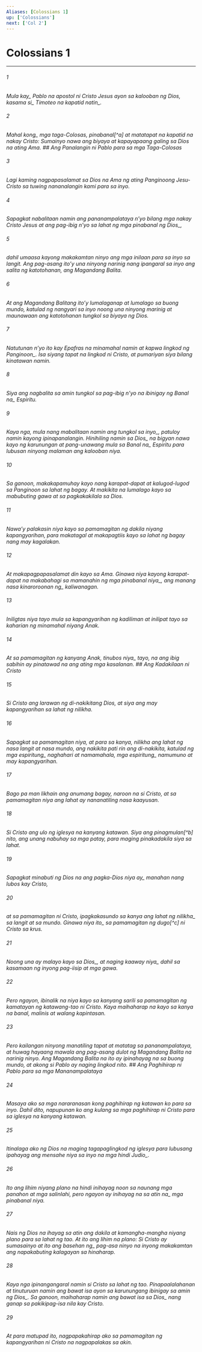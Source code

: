 ```yaml
---
Aliases: [Colossians 1]
up: ['Colossians']
next: ['Col 2']
---
```

# Colossians 1

***






















###### 1 










<i class="trans-change">Mula kay_ Pablo na apostol ni Cristo Jesus ayon sa kalooban ng Dios, <i class="trans-change">kasama si_ Timoteo na kapatid <i class="trans-change">natin_. 





















###### 2 










<i class="trans-change">Mahal kong_ mga taga-Colosas, pinabanal[^a] at matatapat na kapatid na nakay Cristo: Sumainyo nawa ang biyaya at kapayapaang galing sa Dios na ating Ama. ## Ang Panalangin ni Pablo para sa mga Taga-Colosas 





















###### 3 










Lagi kaming nagpapasalamat sa Dios na Ama ng ating Panginoong Jesu-Cristo sa tuwing nananalangin kami para sa inyo. 





















###### 4 










Sapagkat nabalitaan namin ang pananampalataya nʼyo bilang mga nakay Cristo Jesus at ang pag-ibig nʼyo sa lahat ng mga pinabanal <i class="trans-change">ng Dios_, 





















###### 5 










dahil umaasa kayong makakamtan ninyo ang mga inilaan para sa inyo sa langit. Ang pag-asang itoʼy una ninyong narinig nang ipangaral sa inyo ang salita ng katotohanan, ang Magandang Balita. 





















###### 6 










At ang Magandang Balitang itoʼy lumalaganap at lumalago sa buong mundo, katulad ng nangyari sa inyo noong una ninyong marinig at maunawaan ang katotohanan tungkol sa biyaya ng Dios. 





















###### 7 










Natutunan nʼyo ito kay Epafras na minamahal namin at kapwa lingkod <i class="trans-change">ng Panginoon_. Isa siyang tapat na lingkod ni Cristo, at pumariyan siya bilang kinatawan namin. 





















###### 8 










Siya ang nagbalita sa amin tungkol sa pag-ibig nʼyo na ibinigay ng <i class="trans-change">Banal na_ Espiritu. 





















###### 9 










Kaya nga, mula nang mabalitaan namin <i class="trans-change">ang tungkol sa inyo_, patuloy namin kayong ipinapanalangin. Hinihiling namin <i class="trans-change">sa Dios_ na bigyan nawa kayo ng karunungan at pang-unawang mula sa <i class="trans-change">Banal na_ Espiritu para lubusan ninyong malaman ang kalooban niya. 





















###### 10 










Sa ganoon, makakapamuhay kayo nang karapat-dapat at kalugod-lugod sa Panginoon sa lahat ng bagay. At makikita na lumalago kayo sa mabubuting gawa at sa pagkakakilala sa Dios. 





















###### 11 










Nawaʼy palakasin niya kayo sa pamamagitan ng dakila niyang kapangyarihan, para makatagal at makapagtiis kayo sa lahat ng bagay nang may kagalakan. 





















###### 12 










At makapagpapasalamat din kayo sa Ama. Ginawa niya kayong karapat-dapat na makabahagi sa mamanahin ng mga pinabanal <i class="trans-change">niya_, ang manang nasa <i class="trans-change">kinaroroonan ng_ kaliwanagan. 





















###### 13 










Iniligtas niya tayo mula sa kapangyarihan ng kadiliman at inilipat tayo sa kaharian ng minamahal niyang Anak. 





















###### 14 










At sa pamamagitan ng kanyang Anak, tinubos <i class="trans-change">niya_ tayo, na ang ibig sabihin ay pinatawad na ang ating mga kasalanan. ## Ang Kadakilaan ni Cristo 





















###### 15 










Si Cristo ang larawan ng di-nakikitang Dios, at siya ang may kapangyarihan sa lahat ng nilikha. 





















###### 16 










Sapagkat sa pamamagitan niya, at para sa kanya, nilikha ang lahat ng nasa langit at nasa mundo, ang nakikita pati rin ang di-nakikita, katulad ng mga <i class="trans-change">espiritung_ naghahari at namamahala, mga <i class="trans-change">espiritung_ namumuno at may kapangyarihan. 





















###### 17 










Bago pa man likhain ang anumang bagay, naroon na si Cristo, at sa pamamagitan niya ang lahat ay nananatiling nasa kaayusan. 





















###### 18 










Si Cristo ang ulo ng iglesya na kanyang katawan. Siya ang pinagmulan[^b] nito, ang unang nabuhay sa mga patay, para maging pinakadakila siya sa lahat. 





















###### 19 










Sapagkat minabuti ng Dios na <i class="trans-change">ang pagka-Dios niya ay_ manahan nang lubos kay Cristo, 





















###### 20 










at sa pamamagitan ni Cristo, ipagkakasundo sa kanya ang lahat <i class="trans-change">ng nilikha_ sa langit at sa mundo. <i class="trans-change">Ginawa niya ito_ sa pamamagitan ng dugo[^c] ni Cristo sa krus. 





















###### 21 










Noong una ay malayo kayo <i class="trans-change">sa Dios_, at naging kaaway <i class="trans-change">niya_ dahil sa kasamaan ng inyong pag-iisip at mga gawa. 





















###### 22 










Pero ngayon, ibinalik na niya kayo sa kanyang sarili sa pamamagitan ng kamatayan ng katawang-tao ni Cristo. Kaya maihaharap na kayo sa kanya na banal, malinis at walang kapintasan. 





















###### 23 










Pero kailangan ninyong manatiling tapat at matatag sa pananampalataya, at huwag hayaang mawala ang pag-asang dulot ng Magandang Balita na narinig ninyo. Ang Magandang Balita na ito ay ipinahayag na sa buong mundo, at akong si Pablo ay naging lingkod nito. ## Ang Paghihirap ni Pablo para sa mga Mananampalataya 





















###### 24 










Masaya ako sa mga nararanasan kong paghihirap ng katawan ko para sa inyo. Dahil dito, napupunan ko ang kulang sa mga paghihirap ni Cristo para sa iglesya na kanyang katawan. 





















###### 25 










Itinalaga ako ng Dios na maging tagapaglingkod ng iglesya para lubusang ipahayag ang mensahe niya sa inyo <i class="trans-change">na mga hindi Judio_. 





















###### 26 










Ito ang lihim niyang plano na hindi inihayag noon sa naunang mga panahon at mga salinlahi, pero ngayon ay inihayag na sa <i class="trans-change">atin na_ mga pinabanal niya. 





















###### 27 










Nais ng Dios na ihayag sa atin ang dakila at kamangha-mangha niyang plano para sa lahat ng tao. At ito ang lihim na plano: Si Cristo ay sumasainyo at ito ang <i class="trans-change">basehan ng_ pag-asa ninyo na inyong makakamtan ang napakabuting kalagayan sa hinaharap. 





















###### 28 










Kaya nga ipinangangaral namin si Cristo sa lahat ng tao. Pinapaalalahanan at tinuturuan namin ang bawat isa ayon sa karunungang <i class="trans-change">ibinigay sa amin ng Dios_. Sa ganoon, maihaharap namin ang bawat isa <i class="trans-change">sa Dios_ nang ganap sa pakikipag-isa nila kay Cristo. 





















###### 29 










At para matupad ito, nagpapakahirap ako sa pamamagitan ng kapangyarihan ni Cristo na nagpapalakas sa akin.
